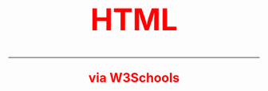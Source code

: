 <head>
   <title>Home</title>
   <style>
       h1, p {
       color:red;
       text-align:center;
       }
       h1 {
       font-size:60px;
       }
       p {
       font-size:25px;
       }
    </style>
</head>   
<body>
    <h1>HTML</h1>
    <hr size="3" noshade>
    <p><b>via W3Schools</b></p>
</body>
